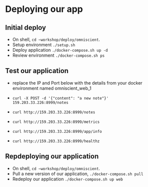 # Deploying our app

## Initial deploy

* On shell, `cd ~workshop/deploy/omniscient`.
* Setup environment `./setup.sh`
* Deploy application `./docker-compose.sh up -d`
* Review environment `./docker-compose.sh ps`

## Test our application

* replace the IP and Port below with the details from your docker environment named omniscient_web_1

* `curl -X POST -d '{"content": "a new note"}'  159.203.33.226:8999/notes`
* `curl http://159.203.33.226:8999/notes`
* `curl http://159.203.33.226:8999/metrics`
* `curl http://159.203.33.226:8999/app/info`
* `curl http://159.203.33.226:8999/healthz`

## Repdeploying our application

* On shell, `cd ~workshop/deploy/omniscient`.
* Pull a new version of our application, `./docker-compose.sh pull`
* Redeploy our application `./docker-compose.sh up web`
